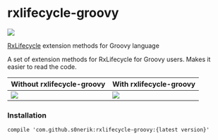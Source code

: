 # rxlifecycle-groovy
[![](https://jitpack.io/v/s0nerik/rxlifecycle-groovy.svg)](https://jitpack.io/#s0nerik/rxlifecycle-groovy)

[RxLifecycle](https://github.com/trello/RxLifecycle) extension methods for Groovy language

A set of extension methods for RxLifecycle for Groovy users. Makes it easier to read the code.

| Without rxlifecycle-groovy          | With rxlifecycle-groovy             |
| ---                                 | ---                                 |
| ![](http://i.imgur.com/rPWY6h0.png) | ![](http://i.imgur.com/gOe4oOj.png) |

### Installation
`
compile 'com.github.s0nerik:rxlifecycle-groovy:{latest version}'
`
